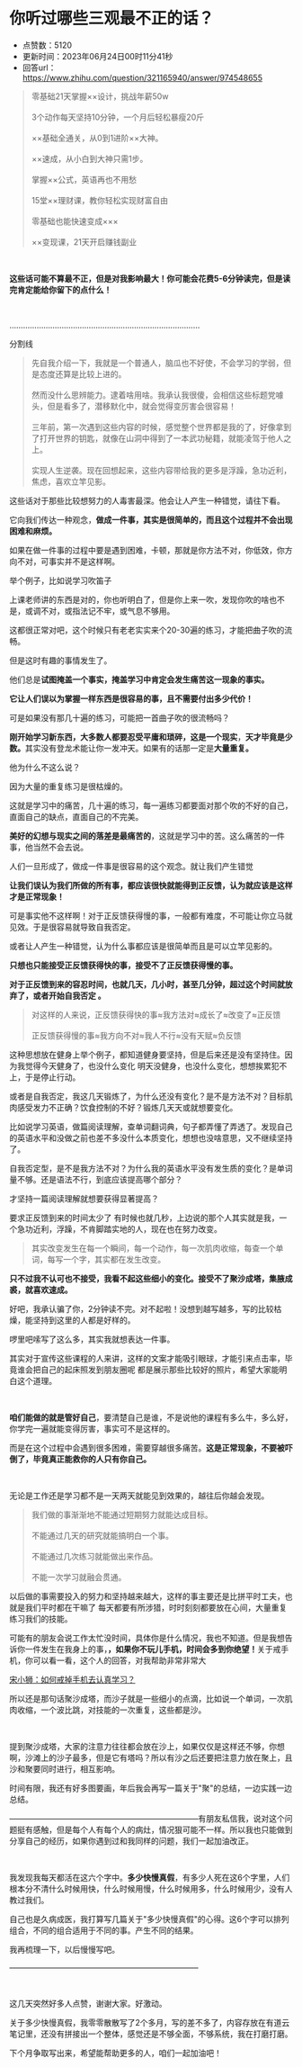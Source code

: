 # 你听过哪些三观最不正的话？
- 点赞数：5120
- 更新时间：2023年06月24日00时11分41秒
- 回答url：https://www.zhihu.com/question/321165940/answer/974548655
<body>
 <blockquote data-pid="CkPbBndi">
  零基础21天掌握××设计，挑战年薪50w 
  <br>
  <br>
  3个动作每天坚持10分钟，一个月后轻松暴瘦20斤
  <br>
  <br>
  ××基础全通关，从0到1进阶××大神。
  <br>
  <br>
  ××速成，从小白到大神只需1步。
  <br>
  <br>
  掌握××公式，英语再也不用愁
  <br>
  <br>
  15堂××理财课，教你轻松实现财富自由
  <br>
  <br>
  零基础也能快速变成×××
  <br>
  <br>
  ××变现课，21天开启赚钱副业
 </blockquote>
 <p class="ztext-empty-paragraph"><br></p>
 <p data-pid="oOCIhsOf"><b>这些话可能不算最不正，但是对我影响最大！你可能会花费5-6分钟读完，但是读完肯定能给你留下的点什么！</b></p>
 <p class="ztext-empty-paragraph"><br></p>
 <p data-pid="yC55rJFj">…………………………………………………………………………</p>
 <p data-pid="sz7UrHGm">分割线</p>
 <blockquote data-pid="U-FmrIZQ">
  先自我介绍一下，我就是一个普通人，脑瓜也不好使，不会学习的学弱，但是态度还算是比较上进的。
  <br>
  <br>
  然而没什么思辨能力。逮着啥用啥。我承认我很傻，会相信这些标题党噱头，但是看多了，潜移默化中，就会觉得变厉害会很容易！
  <br>
  <br>
  三年前，第一次遇到这些内容的时候，感觉整个世界都是我的了，好像拿到了打开世界的钥匙，就像在山洞中得到了一本武功秘籍，就能凌驾于他人之上。
  <br>
  <br>
  实现人生逆袭。现在回想起来，这些内容带给我的更多是浮躁，急功近利，焦虑，喜欢立竿见影。
 </blockquote>
 <p data-pid="EbdPdfX5">这些话对于那些比较想努力的人毒害最深。他会让人产生一种错觉，请往下看。</p>
 <p data-pid="7yZ3MER_">它向我们传达一种观念，<b>做成一件事，其实是很简单的，而且这个过程并不会出现困难和麻烦。</b></p>
 <p data-pid="Id58Wgtw">如果在做一件事的过程中要是遇到困难，卡顿，那就是你方法不对，你低效，你方向不对，可事实并不是这样啊。</p>
 <p data-pid="IulPl-PD">举个例子，比如说学习吹笛子</p>
 <p data-pid="ORr_b3Sd">上课老师讲的东西是对的，你也听明白了，但是你上来一吹，发现你吹的啥也不是，或调不对，或指法记不牢，或气息不够用。</p>
 <p data-pid="yvgV7YGi">这都很正常对吧，这个时候只有老老实实来个20-30遍的练习，才能把曲子吹的流畅。</p>
 <p data-pid="8URsMZMr">但是这时有趣的事情发生了。</p>
 <p data-pid="sLJx_5PZ">他们总是<b>试图掩盖一个事实，掩盖学习中肯定会发生痛苦这一现象的事实。</b></p>
 <p data-pid="S2KAcEUn"><b>它让人们误以为掌握一样东西是很容易的事，且不需要付出多少代价！</b></p>
 <p data-pid="GN_bTB21">可是如果没有那几十遍的练习，可能把一首曲子吹的很流畅吗？</p>
 <p data-pid="mn-ghPEX"><b>刚开始学习新东西，大多数人都要忍受平庸和琐碎，这是一个现实</b>，<b>天才毕竟是少数。</b>其实没有登龙术能让你一发冲天。如果有的话那一定是<b>大量重复。</b></p>
 <p data-pid="YDub45LM">他为什么不这么说？</p>
 <p data-pid="HcWwms_z">因为大量的重复练习是很枯燥的。</p>
 <p data-pid="jSw66X-3">这就是学习中的痛苦，几十遍的练习，每一遍练习都要面对那个吹的不好的自己，直面自己的缺点，直面自己的不完美。</p>
 <p data-pid="MlZe6G8a"><b>美好的幻想与现实之间的落差是最痛苦的</b>，这就是学习中的苦。这么痛苦的一件事，他当然不会去说。</p>
 <p data-pid="tFzCKrW9">人们一旦形成了，做成一件事是很容易的这个观念。就让我们产生错觉</p>
 <p data-pid="mxx1rxFr"><b>让我们误认为我们所做的所有事，都应该很快就能得到正反馈，认为就应该是这样才是正常现象！</b></p>
 <p data-pid="AXlZT32y">可是事实他不这样啊！对于正反馈获得慢的事，一般都有难度，不可能让你立马就见效。于是很容易就导致自我否定。</p>
 <p data-pid="YB0SxQoI">或者让人产生一种错觉，认为什么事都应该是很简单而且是可以立竿见影的。</p>
 <p data-pid="8D1crLGv"><b>只想也只能接受正反馈获得快的事，接受不了正反馈获得慢的事。</b></p>
 <p data-pid="OdCbNOox"><b>对于正反馈到来的容忍时间，也就几天，几小时，甚至几分钟，超过这个时间就放弃了，或者开始自我否定 。</b></p>
 <blockquote data-pid="pJFM0BC9">
  对这样的人来说，正反馈获得快的事≈我方法对≈成长了≈改变了≈正反馈
  <br>
  <br>
  正反馈获得慢的事≈我方向不对≈我人不行≈没有天赋≈负反馈
 </blockquote>
 <p data-pid="Ucp8nDPQ">这种思想放在健身上举个例子，都知道健身要坚持，但是后来还是没有坚持住。因为我觉得今天健身了，也没什么变化 明天没健身，也没什么变化，想想挨累犯不上，于是停止行动。</p>
 <p data-pid="f-brZcj4">或者是自我否定，我这几天锻炼了，为什么还没有变化？是不是方法不对？目标肌肉感受发力不正确？饮食控制的不好？锻炼几天天或就想要变化。</p>
 <p data-pid="HpcDxD1o">比如说学习英语，做篇阅读理解，查单词翻词典，句子都弄懂了弄透了。发现自己的英语水平和没做之前也差不多没什么本质变化，想想也没啥意思，又不继续坚持了。</p>
 <p data-pid="ylLAjisS">自我否定型，是不是我方法不对？为什么我的英语水平没有发生质的变化？是单词量不够。还是语法不行，到底应该提高哪个部分？</p>
 <p data-pid="XjPEKca-">才坚持一篇阅读理解就想要获得显著提高？</p>
 <p data-pid="h-ifXawZ">要求正反馈到来的时间太少了 有时候也就几秒，上边说的那个人其实就是我，一个急功近利，浮躁，不肯脚踏实地的人，现在也在努力改变。</p>
 <blockquote data-pid="8Nih1uzp">
  其实改变发生在每一个瞬间，每一个动作，每一次肌肉收缩，每查一个单词，每写一个字，其实都在发生改变。
 </blockquote>
 <p data-pid="mBMhSnXt"><b>只不过我不认可也不接受，我看不起这些细小的变化。接受不了聚沙成塔，集腋成裘，就喜欢速成。</b></p>
 <p data-pid="akkqer80">好吧，我承认骗了你，2分钟读不完。对不起啦！没想到越写越多，写的比较枯燥，能坚持到这里的人都是好样的。</p>
 <p data-pid="O7P3GoC3">啰里吧嗦写了这么多，其实我就想表达一件事。</p>
 <p data-pid="P-JDg5we">其实对于宣传这些课程的人来讲，这样的文案才能吸引眼球，才能引来点击率，毕竟谁会把自己的起床照发到朋友圈呢 都是展示那些比较好的照片，希望大家能明白这个道理。</p>
 <p class="ztext-empty-paragraph"><br></p>
 <p data-pid="exT2KXHQ"><b>咱们能做的就是管好自己</b>，要清楚自己是谁，不是说他的课程有多么牛，多么好，你学完一遍就能变得厉害，事实可不是这样的。</p>
 <p data-pid="gC-lNQIQ">而是在这个过程中会遇到很多困难，需要穿越很多痛苦。<b>这是正常现象，不要被吓倒了，毕竟真正能救你的人只有你自己。</b></p>
 <p class="ztext-empty-paragraph"><br></p>
 <p data-pid="eKPQtgvp">无论是工作还是学习都不是一天两天就能见到效果的，越往后你越会发现。</p>
 <blockquote data-pid="5Y-jkkYa">
  我们做的事渐渐地不能通过短期努力就能达成目标。
  <br>
  <br>
  不能通过几天的研究就能搞明白一个事。
  <br>
  <br>
  不能通过几次练习就能做出来作品。
  <br>
  <br>
  不能一次学习就融会贯通。
 </blockquote>
 <p data-pid="Xf5SST8Y">以后做的事需要投入的努力和坚持越来越大，这样的事主要还是比拼平时工夫，也就是我们平时都在干嘛了 每天都要有所涉猎，时时刻刻都要放在心间，大量重复练习我们的技能。</p>
 <p data-pid="hksB_9yo">可能有的朋友会说工作太忙没时间，具体你是什么情况，我也不知道。但是我想告诉你一件发生在我身上的事，<b>，如果你不玩儿手机，时间会多到你绝望！</b>关于戒手机，你可以看一看，这个人的回答，对我帮助非常非常大</p><a data-draft-node="block" data-draft-type="link-card" href="https://www.zhihu.com/answer/1005217768" class="internal">宋小狮：如何戒掉手机去认真学习？</a>
 <p data-pid="Zbm6QFkW">所以还是那句话聚沙成塔，而沙子就是一些细小的点滴，比如说一个单词，一次肌肉收缩，一个波比跳，对技能的一次重复，这些都是沙。</p>
 <p class="ztext-empty-paragraph"><br></p>
 <p data-pid="NncnVu3G">提到聚沙成塔，大家的注意力往往都会放在沙上，如果仅仅是这样还不够，你想啊，沙滩上的沙子最多，但是它有塔吗？所以有沙之后还要把注意力放在聚上，且沙和聚要同时进行，相互影响。</p>
 <p data-pid="JufKRaa3">时间有限，我还有好多图要画，年后我会再写一篇关于"聚"的总结，一边实践一边总结。</p>
 <p data-pid="XPMiiy-b">————————————————————————有朋友私信我，说对这个问题挺有感触，但是每个人有每个人的病灶，情况狠可能不一样。所以我也只能做到分享自己的经历，如果你遇到过和我同样的问题，我们一起加油改正。</p>
 <p class="ztext-empty-paragraph"><br></p>
 <p data-pid="JsqTO7hP">我发现我每天都活在这六个字中。<b>多少快慢真假</b>，有多少人死在这6个字里，人们根本分不清什么时候用快，什么时候用慢，什么时候用多，什么时候用少，没有人教过我们。</p>
 <p data-pid="8XrqXWKn">自己也是久病成医，我打算写几篇关于"多少快慢真假"的心得。这6个字可以排列组合，不同的组合适用于不同的事。产生不同的结果。</p>
 <p data-pid="nrk9RYS-">我再梳理一下，以后慢慢写吧。</p>
 <p data-pid="rqTLMXBI">————————————————————————</p>
 <p class="ztext-empty-paragraph"><br></p>
 <p data-pid="OiO1aznB">这几天突然好多人点赞，谢谢大家。好激动。</p>
 <p data-pid="I1BYPulN">关于多少快慢真假，我零零散散写了2个多月，写的差不多了，内容存放在有道云笔记里，还没有拼接出一个整体，感觉还是不够全面，不够系统，我在打磨打磨。</p>
 <p data-pid="qTj5_b_X">下个月争取写出来，希望能帮助更多的人，咱们一起加油吧！</p>
 <p data-pid="voKYydy4"></p>
</body>